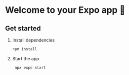 # Welcome to your Expo app 👋

## Get started

1. Install dependencies

   ```bash
   npm install
   ```

2. Start the app

   ```bash
    npx expo start
   ```
